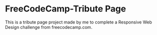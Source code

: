 # FreeCodeCamp-Tribute Page
This is a tribute page project made by me to  complete a  Responsive Web Design challenge from freecodecamp.com.
